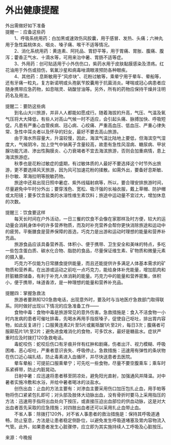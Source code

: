 # 外出健康提醒  
  
外出需做好如下准备  
提醒一：应备这些药  
&emsp;&emsp;1、呼吸系统用药：白加黑或速效伤风胶囊，用于感冒、发热、头痛；六神丸用于急性扁桃体炎、咽炎、嗓子痛、喉干不适等情况。  
&emsp;&emsp;2、消化系统用药：黄连素、阿托品、胃舒平等，用于胃痛、胃胀、腹痛、腹泻；藿香正气水、十滴水等，可用来治中暑、胃肠不适等症。  
&emsp;&emsp;3、外用药：创可贴适用于小外伤伤口，紫药水用于皮肤黏膜感染及溃疡。红花油用于外伤或扭伤，氧氟沙星和病毒唑滴眼液预防各种眼疾。  
&emsp;&emsp;4、其他药：息斯敏用于“风疹块”、花粉过敏等，乘晕宁用于晕车、晕船等，还有牙痛一粒丸，复方新诺明或头孢氨苄胶囊用于抗菌消炎。哮喘或冠心病患者应随身携带应急药物，如息喘灵、硝酸甘油等。另外，所有的药物应保持干燥并注明药名及用法。  
  
提醒二：要防这些病  
&emsp;&emsp;到名山大川旅游，并非人人都能如愿成行。随着海拔的升高，气压、气温及氧气压将大大降低，有些人对高山气候一时不适应，会引起头痛、脉搏加快、呼吸短促。凡患有严重心血管疾病、冠心病、心绞痛、严重高血压、低血压、严重心律失常、急性中耳炎者以及怀孕的妇女，最好不要去高山旅游。  
&emsp;&emsp;由于海水热容量大，升温较慢，因此，海滨气温比陆地上要低，但海滨空气湿度大，气候阴冷，加上空气中钠离子含量较高，故患有急性风湿病、糖尿病、甲状腺功能亢进、渗出性胸膜炎、心力衰竭者不宜去海滨旅游，否则会加重病情，患上海滨旅游症。  
&emsp;&emsp;秋季也是花粉过敏症的盛期，有过敏体质的人最好不要选择这个时节外出旅游，更不要选择风天旅游，因为风可加速花粉的揉散。如需外出，要备好息斯敏、扑尔敏、苯海拉明等脱敏药物。  
&emsp;&emsp;旅途中还易出现日照中暑症、紫外线辐射病等，所以，要合理安排旅游时间，尽量避免中午时分外出；要穿浅色、宽松、吸汗强的长袖衣服，戴上草帽、防护帽或太阳镜；要多饮含盐类的水溶性维生素饮料；旅途中运动量不宜过大，增加休息的次数。  
  
提醒三：饮食要这样  
&emsp;&emsp;每天长时间在户外活动，一日三餐的饮食不会像在家那样及时方便，较大的运动量会消耗身体中的许多营养物质，而及时补充营养会帮你更快消除旅途和运动中的疲劳。平衡膳食是营养保障的首选，巧克力是出游和运动时理想的能量和营养补充品。  
&emsp;&emsp;旅游食品应该具备营养高、体积小、便于携带、卫生安全和美味的特点，多吃一些包含蛋白质、碳水化合物、脂肪的食品，尽量保证维生素、矿物质和微量元素的摄入量。  
&emsp;&emsp;巧克力不仅能为日常膳食提供能量，而且还能提供许多满足人体基本需求的矿物质和营养素。在出游或运动之前吃一点巧克力，能给身体补充能量，增加肌肉和肝脏糖原储备，有利于补充人体消耗的能量。巧克力中的能量和营养密集，体积小，便于携带，味道香浓，是一种理想的能量和营养补充品。  
  
提醒四：掌握急救法  
&emsp;&emsp;旅游者要熟知120急救电话，出现意外时，要及时与当地医疗急救部门取得联系。同时做好出现以下情况的应急准备工作——  
&emsp;&emsp;食物中毒：食物中毒是旅游常见的意外伤害。急救措施是：食入不洁食物一小时内发病的患者可催吐排毒，先喝水再用手指抠嗓子，促使自己呕吐，排出胃内容物，如此反复进行；口服黄连素2片至5片或氟哌酸1片至2片，每日3次；腹痛者可服颠茄片1片至2片；避免进食难消化的食物，可多饮水，最好是糖盐水。症状严重时应及时拨打120急救电话。  
&emsp;&emsp;毒蛇咬伤：蛇咬后伤口有牙痕并伴有红肿和剧痛，伤者出汗、视力模糊、呼吸困难、恶心呕吐，严重者意识丧失、呼吸停止。急救措施：迅速用有弹性的条状物在伤口近心端扎结，防止毒素进入血循环，并尽快送患者去医院。  
&emsp;&emsp;晕车晕船：可提前口服乘晕宁；可先吃一些食物，尽量不要空腹乘车；乘车时系紧裤带，防止内脏晃动。  
&emsp;&emsp;日射中暑：应迅速将患者移至阴凉处，避免阳光直射，加强通风并降温。对中暑者实施冷敷和水浴，并给中暑者喝冰的淡盐水。  
&emsp;&emsp;创伤出血：止血的方法主要有：对渗血主要采用伤口加压包扎止血，用手帕等物将伤口紧紧包扎即可；对头部及肢体大动脉出血，没有骨折时要马上采用指压的方法：迅速用手指将出血处向下按压，或直接压迫出血部位的供血动脉，这是对大出血者首先采取的应急措施；对四肢出血者还可以采用扎止血带止血。  
&emsp;&emsp;不省人事：除拨打120外，对不省人事患者的救治措施是：保持其呼吸道通畅，防止窒息，方法是让患者稳定侧卧位，以避免发生呼吸道堵塞及胃内容物流入气管。此外，如果患者发生心脏骤停，应立即为其实施持续人工呼吸及心脏按压。  

来源：今晚报 